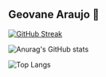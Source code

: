 ## Geovane Araujo 👋

[![GitHub Streak](https://streak-stats.demolab.com?user=Geovane-Araujo&theme=tokyonight&hide_border=true&border_radius=4.7&locale=pt_BR&date_format=j%20M%5B%20Y%5D&card_width=500)](https://git.io/streak-stats)

![Anurag's GitHub stats](https://github-readme-stats.vercel.app/api?username=Geovane-Araujo&show_icons=true&theme=radical)


![Top Langs](https://github-readme-stats.vercel.app/api/top-langs/?username=Geovane-Araujo&hide_progress=true)


